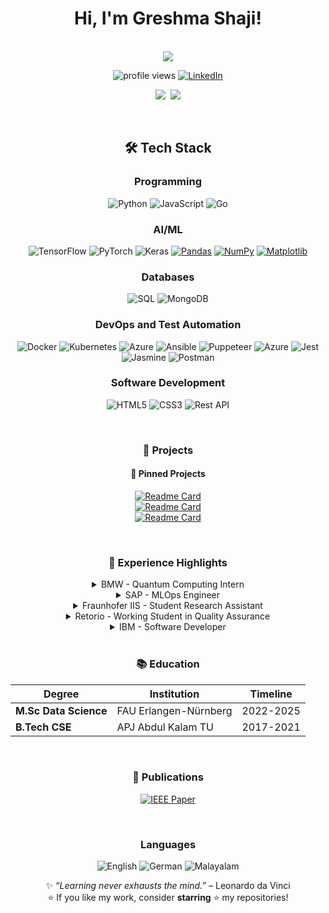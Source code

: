 <div align="center">
  <h1> Hi, I'm Greshma Shaji! </h1>
  <br>
  <img src="https://readme-typing-svg.demolab.com?font=Fira+Code&pause=1000&color=00C7B7&width=435&lines=Data+Science+Master's+Student;MLOps+Engineer;AI+Researcher;Machine+Learning+Enthusiast" />


<p align="center">
  <img src="https://komarev.com/ghpvc/?username=GreshmaShaji&label=Profile+Views&color=00C7B7&style=flat" alt="profile views" />
  <a href="https://linkedin.com/in/greshma-shaji-1825941b6">
    <img src="https://img.shields.io/badge/-Connect-blue?style=flat&logo=linkedin" alt="LinkedIn" />
  </a>
</p>

<p align="center">
  <a href=""><img src="https://github-readme-stats.vercel.app/api/top-langs/?username=GreshmaShaji&layout=compact&langs_count=10"/></a>&nbsp
  <a href=""><img src="https://github-readme-stats.vercel.app/api?username=GreshmaShaji&count_private=true&show_icons=true"/></a>
</p>

<br>

## 🛠️ Tech Stack
### Programming
![Python](https://img.shields.io/badge/-Python-3776AB?logo=python&logoColor=white)
![JavaScript](https://img.shields.io/badge/-JavaScript-F7DF1E?logo=javascript&logoColor=black)
![Go](https://img.shields.io/badge/-Go-00ADD8?logo=go&logoColor=white)

### AI/ML
![TensorFlow](https://img.shields.io/badge/-TensorFlow-FF6F00?logo=tensorflow)
![PyTorch](https://img.shields.io/badge/-PyTorch-EE4C2C?logo=pytorch)
![Keras](https://img.shields.io/badge/-Keras-D00000?logo=keras)
[![Pandas](https://img.shields.io/badge/Pandas-150458?logo=pandas&logoColor=fff)](#)
[![NumPy](https://img.shields.io/badge/NumPy-4DABCF?logo=numpy&logoColor=fff)](#)
[![Matplotlib](https://custom-icon-badges.demolab.com/badge/Matplotlib-71D291?logo=matplotlib&logoColor=fff)](#)

### Databases
![SQL](https://img.shields.io/badge/-SQL-000?&logo=MySQL&logoColor=4479A1)
![MongoDB](https://img.shields.io/badge/-MongoDB-13aa52?style=for-the-badge&logo=mongodb&logoColor=white)

### DevOps and Test Automation
![Docker](https://img.shields.io/badge/-Docker-2496ED?logo=docker)
![Kubernetes](https://img.shields.io/badge/-Kubernetes-326CE5?logo=kubernetes)
![Azure](https://img.shields.io/badge/-Azure-0089D6?logo=microsoft-azure)
![Ansible](https://img.shields.io/badge/ansible-EE0000?style=plastic&logo=ansible&logoColor=white)
![Puppeteer](https://img.shields.io/badge/Puppeteer-white.svg?style=for-the-badge&logo=Puppeteer&logoColor=black)
![Azure](https://img.shields.io/badge/azure-%230072C6.svg?style=for-the-badge&logo=microsoftazure&logoColor=white)
![Jest](https://img.shields.io/badge/-jest-%23C21325?style=for-the-badge&logo=jest&logoColor=white)
![Jasmine](https://img.shields.io/badge/-Jasmine-%238A4182?style=for-the-badge&logo=Jasmine&logoColor=white)
![Postman](https://img.shields.io/badge/Postman-FF6C37?style=for-the-badge&logo=postman&logoColor=white)

### Software Development
![HTML5](https://img.shields.io/badge/html5-%23E34F26.svg?style=for-the-badge&logo=html5&logoColor=white)
![CSS3](https://img.shields.io/badge/css3-%231572B6.svg?style=for-the-badge&logo=css3&logoColor=white)
![Rest API](https://img.shields.io/badge/REST%20API-v1.1-lightgrey)

<br>

### 📂 **Projects**

#### 🚀 **Pinned Projects**
[![Readme Card](https://github-readme-stats.vercel.app/api/pin/?username=GreshmaShaji&repo=awesome-python-projects&theme=dark)](https://github.com/GreshmaShaji/awesome-python-projects)  
[![Readme Card](https://github-readme-stats.vercel.app/api/pin/?username=GreshmaShaji&repo=VoiceAI-Chatbot&theme=dark)](https://github.com/GreshmaShaji/VoiceAI-Chatbot)  
[![Readme Card](https://github-readme-stats.vercel.app/api/pin/?username=GreshmaShaji&repo=genai-article-generator&theme=dark)](https://github.com/GreshmaShaji/genai-article-generator)  

<br>

### 💼 Experience Highlights

<details>
<summary> BMW - Quantum Computing Intern</summary>
  
- Developed QUARK framework for quantum-classical hybrid systems
- Implemented AI agent workflows with LLM-based multi-agent systems
- Achieved 25% improvement in error resolution through PEP8 optimization
</details>

<details>
<summary> SAP - MLOps Engineer</summary>
  
- Built voice-enabled chatbot with 40% faster query resolution
- Created resource cleanup module reducing manual work by 50%
- Integrated LLM error analysis improving resolution speed by 25%
</details>

<details>
<summary> Fraunhofer IIS - Student Research Assistant</summary>
  
- Recommendation System Development: Contributed to advanced recommendation system, improving patient treatment planning precision by 20%.
- Data Analysis Enhancement: Enhanced data analysis capabilities using Python, increasing analytical efficiency by 30%.
- Improved prediction accuracy and reliability by implementing and fine-tuning a Random Forest Classifier, achieving a 15% boost in model performance.
- Integrated mlflow for model transparency and reproducibility, ensuring consistent workflow documentation.
- Fostered teamwork by establishing a well-maintained GitLab code repository, improving collaboration and code quality by 25%
</details>

<details>
<summary> Retorio - Working Student in Quality Assurance</summary>
  
- Designed and developed test automation frameworks using Puppeteer and Jest, reducing test execution time by 40%.
- Integrated automation frameworks with GitLab CI, enhancing testing efficiency by 35%.
- Conducted manual testing to identify bugs and issues, improving platform stability by 25%
- Scripted test cases in JavaScript, ensuring 95% test coverage
- Reported daily performance metrics to the development team lead, ensuring timely delivery of high-quality scripts
- Documented test procedures and results, facilitating future reference and ensuring
reproducibility
</details>

<details>
<summary> IBM - Software Developer</summary>
  
- Conducted UI automation testing and DevOps using Puppeteer,JavaScript, and Ansible, reducing manual testing efforts by 60%.
- Developed automated test scripts using Puppeteer, JavaScript, Jest, Allure, and Python, increasing test coverage by 50%.
- Built a new automation framework for IBM Cloud Pak for Data, improving test efficiency by 45%
- Analyzed test results daily, improving defect detection rate by 30%.
- Mentored team members and participated in code reviews, enhancing code quality by 25%
- Developed use cases, user interface specifications, and user requirement documents, ensuring clear and precise project documentation
- Generated reports using Allure framework, improving transparency and communication with stakeholders
- Attended daily scrum meetings, actively sharing risks and roadblocks, and ensuring smooth project progress
</details>

<br>

### 📚 Education

| Degree | Institution | Timeline |
|--------|-------------|----------|
| **M.Sc Data Science** | FAU Erlangen-Nürnberg | 2022-2025 |
| **B.Tech CSE** | APJ Abdul Kalam TU | 2017-2021 |

<br>

### 📝 Publications

[![IEEE Paper](https://img.shields.io/badge/IEEE-Published-00629B?logo=ieee)](https://ieeexplore.ieee.org/document/9702233)

<br>

### Languages

![English](https://img.shields.io/badge/English-Fluent-blue)
![German](https://img.shields.io/badge/German-Intermediate-yellow)
![Malayalam](https://img.shields.io/badge/Malayalam-Native-green)

✨ *“Learning never exhausts the mind.”* – Leonardo da Vinci  
⭐ If you like my work, consider **starring** ⭐ my repositories!
